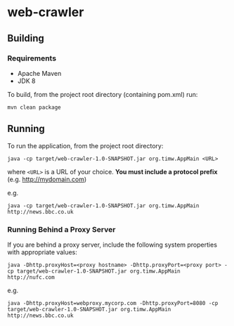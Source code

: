 # web-crawler

## Building
### Requirements
* Apache Maven
* JDK 8

To build, from the project root directory (containing pom.xml) run:
    
    mvn clean package
    

## Running

To run the application, from the project root directory:
    
    java -cp target/web-crawler-1.0-SNAPSHOT.jar org.timw.AppMain <URL>
    
where `<URL>` is a URL of your choice.  **You must include a protocol prefix** (e.g. http://mydomain.com)

e.g.
    
    java -cp target/web-crawler-1.0-SNAPSHOT.jar org.timw.AppMain http://news.bbc.co.uk
    
### Running Behind a Proxy Server

If you are behind a proxy server, include the following system properties with appropriate values:

    
    java -Dhttp.proxyHost=<proxy hostname> -Dhttp.proxyPort=<proxy port> -cp target/web-crawler-1.0-SNAPSHOT.jar org.timw.AppMain http://nufc.com
    
    
e.g.
    
    java -Dhttp.proxyHost=webproxy.mycorp.com -Dhttp.proxyPort=8080 -cp target/web-crawler-1.0-SNAPSHOT.jar org.timw.AppMain http://news.bbc.co.uk
    


